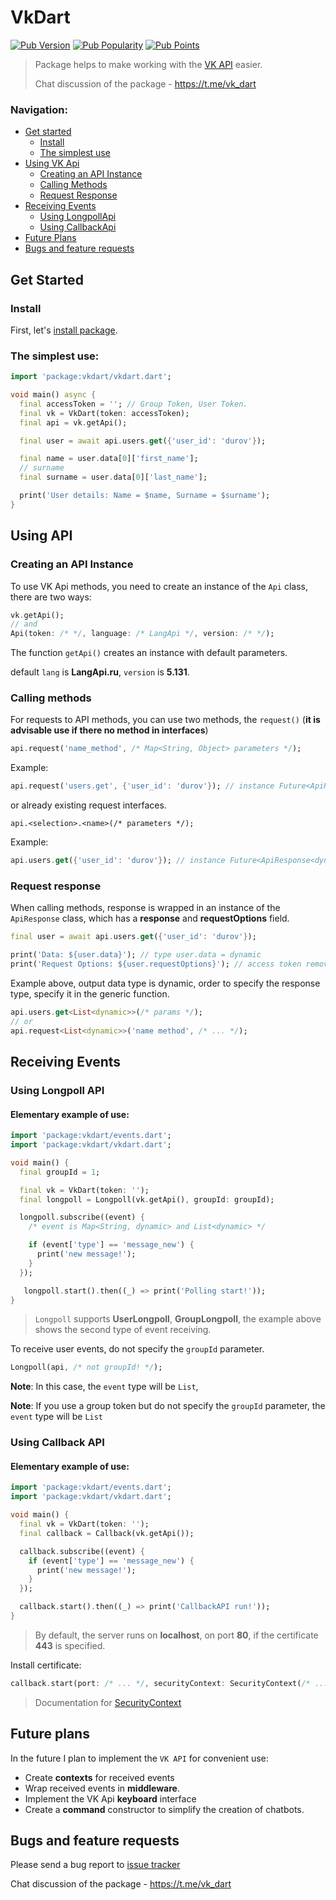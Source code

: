 # VkDart

[![Pub Version](https://img.shields.io/pub/v/vkdart?style=flat-square)](https://pub.dev/packages/vkdart)
[![Pub Popularity](https://img.shields.io/pub/popularity/vkdart?style=flat-square)](https://pub.dev/packages/vkdart)
[![Pub Points](https://img.shields.io/pub/points/vkdart?style=flat-square)](https://pub.dev/packages/vkdart)

> Package helps to make working with the [VK API](https://dev.vk.com/) easier.
>
> Chat discussion of the package - https://t.me/vk_dart

### Navigation: 
- [Get started](#get-started)
  - [Install](#install)
  - [The simplest use](#the-simplest-use)
- [Using VK Api](#using-api)
  - [Creating an API Instance](#creating-an-api-instance)
  - [Calling Methods](#calling-methods)
  - [Request Response](#request-response)
- [Receiving Events](#receiving-events)
  - [Using LongpollApi](#using-longpoll-api)
  - [Using CallbackApi](#using-callback-api)
- [Future Plans](#future-plans)
- [Bugs and feature requests](#bugs-and-feature-requests)


## Get Started

### Install 
First, let's [install package](https://pub.dev/packages/vkdart/install).

### The simplest use:

```dart
import 'package:vkdart/vkdart.dart';

void main() async {
  final accessToken = ''; // Group Token, User Token.
  final vk = VkDart(token: accessToken);
  final api = vk.getApi();

  final user = await api.users.get({'user_id': 'durov'});

  final name = user.data[0]['first_name'];
  // surname
  final surname = user.data[0]['last_name'];

  print('User details: Name = $name, Surname = $surname');
}

```

## Using API

### Creating an API Instance

To use VK Api methods, you need to create an instance of the `Api` class, there are two ways:
```dart
vk.getApi();
// and
Api(token: /* */, language: /* LangApi */, version: /* */);
```
The function `getApi()` creates an instance with default parameters.

default `lang` is **LangApi.ru**, `version` is **5.131**.

### Calling methods

For requests to API methods, you can use two methods, the `request()` (**it is advisable use if there no method in interfaces**)
```dart
api.request('name_method', /* Map<String, Object> parameters */);
```

Example:
```dart
api.request('users.get', {'user_id': 'durov'}); // instance Future<ApiResponse<dynamic>>
```

or already existing request interfaces.

```text
api.<selection>.<name>(/* parameters */);
```

Example:
```dart
api.users.get({'user_id': 'durov'}); // instance Future<ApiResponse<dynamic>>
```

### Request response

When calling methods, response is wrapped in an instance of the `ApiResponse` class, which has a **response** and **requestOptions** field.
```dart
final user = await api.users.get({'user_id': 'durov'});

print('Data: ${user.data}'); // type user.data = dynamic
print('Request Options: ${user.requestOptions}'); // access token remove!
```

Example above, output data type is dynamic, order to specify the response type, specify it in the generic function.
```dart
api.users.get<List<dynamic>>(/* params */);
// or
api.request<List<dynamic>>('name method', /* ... */);
```

## Receiving Events
### Using Longpoll API
#### Elementary example of use:
```dart
import 'package:vkdart/events.dart';
import 'package:vkdart/vkdart.dart';

void main() {
  final groupId = 1;

  final vk = VkDart(token: '');
  final longpoll = Longpoll(vk.getApi(), groupId: groupId);

  longpoll.subscribe((event) {
    /* event is Map<String, dynamic> and List<dynamic> */

    if (event['type'] == 'message_new') {
      print('new message!');
    }
  });

   longpoll.start().then((_) => print('Polling start!'));
}
```
> `Longpoll` supports **UserLongpoll**, **GroupLongpoll**, the example above shows the second type of event receiving.

To receive user events, do not specify the `groupId` parameter.

```dart
Longpoll(api, /* not groupId! */);
```
**Note**: In this case, the `event` type will be `List`,

**Note**: If you use a group token but do not specify the `groupId` parameter, the `event` type will be `List`

### Using Callback API
#### Elementary example of use:
```dart
import 'package:vkdart/events.dart';
import 'package:vkdart/vkdart.dart';

void main() {
  final vk = VkDart(token: '');
  final callback = Callback(vk.getApi());

  callback.subscribe((event) {
    if (event['type'] == 'message_new') {
      print('new message!');
    }
  });

  callback.start().then((_) => print('CallbackAPI run!'));
}
```

> By default, the server runs on **localhost**, on port **80**, if the certificate **443** is specified.

Install certificate:

```dart
callback.start(port: /* ... */, securityContext: SecurityContext(/* ... */));
```
> Documentation for [SecurityContext](https://api.dart.dev/be/137752/dart-io/SecurityContext-class.html)

## Future plans
In the future I plan to implement the `VK API` for convenient use:

- Create **contexts** for received events
- Wrap received events in **middleware**.
- Implement the VK Api **keyboard** interface
- Create a **command** constructor to simplify the creation of chatbots.

## Bugs and feature requests

Please send a bug report to [issue tracker](https://github.com/swedesjs/vkdart/issues)

Chat discussion of the package - https://t.me/vk_dart
